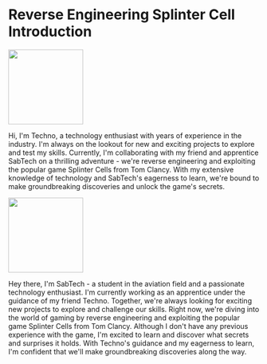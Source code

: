 
# Reverse Engineering Splinter Cell Introduction




<img src="https://avatars.githubusercontent.com/u/130214281?v=4" width="150" height="150">


Hi, I'm Techno, a technology enthusiast with years of experience in the industry. I'm always on the lookout for new and exciting projects to explore and test my skills. Currently, I'm collaborating with my friend and apprentice SabTech on a thrilling adventure - we're reverse engineering and exploiting the popular game Splinter Cells from Tom Clancy. With my extensive knowledge of technology and SabTech's eagerness to learn, we're bound to make groundbreaking discoveries and unlock the game's secrets.

<img src="https://avatars.githubusercontent.com/u/132004384?v=4" width="150" height="150">

Hey there, I'm SabTech - a student in the aviation field and a passionate technology enthusiast. I'm currently working as an apprentice under the guidance of my friend Techno. Together, we're always looking for exciting new projects to explore and challenge our skills. Right now, we're diving into the world of gaming by reverse engineering and exploiting the popular game Splinter Cells from Tom Clancy. Although I don't have any previous experience with the game, I'm excited to learn and discover what secrets and surprises it holds. With Techno's guidance and my eagerness to learn, I'm confident that we'll make groundbreaking discoveries along the way.
